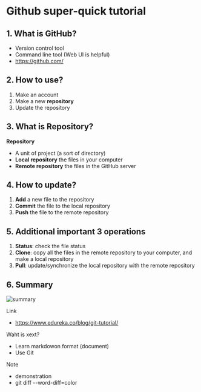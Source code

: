 # Github super-quick tutorial


## 1. What is GitHub?

* Version control tool
* Command line tool (Web UI is helpful)
* https://github.com/

## 2. How to use?

1. Make an account
2. Make a new **repository**
3. Update the repository

## 3. What is Repository?

**Repository**
* A unit of project (a sort of directory)
* **Local repository** the files in your computer
* **Remote repository** the files in the GitHub server

## 4. How to update?

1. **Add** a new file to the repository
2. **Commit** the file to the local repository
3. **Push**  the file to the remote repository

## 5. Additional important 3 operations

1. **Status**: check the file status
2. **Clone**: copy all the files in the remote repository to your computer, and make a local repository
3. **Pull**: update/synchronize the local repository with the remote repository

## 6. Summary

![summary](https://d1jnx9ba8s6j9r.cloudfront.net/blog/wp-content/uploads/2016/11/Git-Architechture-Git-Tutorial-Edureka-2.png)

Link
* https://www.edureka.co/blog/git-tutorial/

Waht is xext?
* Learn markdowon format (document)
* Use Git

Note
* demonstration
* git diff --word-diff=color
